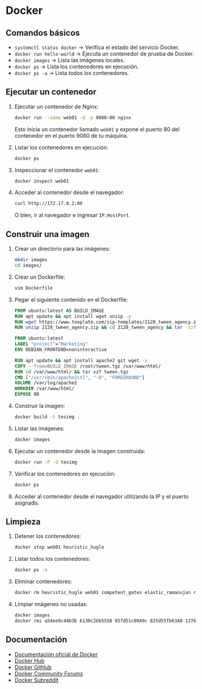 # Docker

## Comandos básicos

- `systemctl status docker` -> Verifica el estado del servicio Docker.
- `docker run hello-world` -> Ejecuta un contenedor de prueba de Docker.
- `docker images` -> Lista las imágenes locales.
- `docker ps` -> Lista los contenedores en ejecución.
- `docker ps -a` -> Lista todos los contenedores.

## Ejecutar un contenedor

1. Ejecutar un contenedor de Nginx:

    ```bash
    docker run --name web01 -d -p 9080:80 nginx
    ```

    Esto inicia un contenedor llamado `web01` y expone el puerto 80 del contenedor en el puerto 9080 de tu máquina.

2. Listar los contenedores en ejecución:

    ```bash
    docker ps
    ```

3. Inspeccionar el contenedor `web01`:

    ```bash
    docker inspect web01
    ```

4. Acceder al contenedor desde el navegador:

    ```bash
    curl http://172.17.0.2:80
    ```

    O bien, ir al navegador e ingresar `IP:HostPort`.

## Construir una imagen

1. Crear un directorio para las imágenes:

    ```bash
    mkdir images
    cd images/
    ```

2. Crear un Dockerfile:

    ```bash
    vim Dockerfile
    ```

3. Pegar el siguiente contenido en el Dockerfile:

    ```dockerfile
    FROM ubuntu:latest AS BUILD_IMAGE
    RUN apt update && apt install wget unzip -y
    RUN wget https://www.tooplate.com/zip-templates/2128_tween_agency.zip
    RUN unzip 2128_tween_agency.zip && cd 2128_tween_agency && tar -czf tween.tgz * && mv tween.tgz /root/tween.tgz

    FROM ubuntu:latest
    LABEL "project"="Marketing"
    ENV DEBIAN_FRONTEND=noninteractive

    RUN apt update && apt install apache2 git wget -y
    COPY --from=BUILD_IMAGE /root/tween.tgz /var/www/html/
    RUN cd /var/www/html/ && tar xzf tween.tgz
    CMD ["/usr/sbin/apache2ctl", "-D", "FOREGROUND"]
    VOLUME /var/log/apache2
    WORKDIR /var/www/html/
    EXPOSE 80
    ```

4. Construir la imagen:

    ```bash
    docker build -t tesimg .
    ```

5. Listar las imágenes:

    ```bash
    docker images
    ```

6. Ejecutar un contenedor desde la imagen construida:

    ```bash
    docker run -P -d tesimg
    ```

7. Verificar los contenedores en ejecución:

    ```bash
    docker ps
    ```

8. Acceder al contenedor desde el navegador utilizando la IP y el puerto asignado.

## Limpieza

1. Detener los contenedores:

    ```bash
    docker stop web01 heuristic_hugle
    ```

2. Listar todos los contenedores:

    ```bash
    docker ps -a
    ```

3. Eliminar contenedores:

    ```bash
    docker rm heuristic_hugle web01 competent_gates elastic_ramanujan relaxed_sammet
    ```

4. Limpiar imágenes no usadas:

    ```bash
    docker images
    docker rmi a54ee9c44b3b 6130c26b5558 057d51c0049c 825d55fb6340 12766a6745ee feb5d9fea6a5
    ```

## Documentación

- [Documentación oficial de Docker](https://docs.docker.com/)
- [Docker Hub](https://hub.docker.com/)
- [Docker GitHub](https://github.com/docker)
- [Docker Community Forums](https://forums.docker.com/)
- [Docker Subreddit](https://www.reddit.com/r/docker/)
